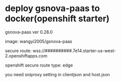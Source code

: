 # deploy gsnova-paas to  docker(openshift starter)

gsnova-paas ver 0.28.0

image: wangyi2005/gsnova-paas

secure route: wss://##########.7e14.starter-us-west-2.openshiftapps.com

openshift secure route type: edge

you need sniproxy setting in clientjson and host.json

